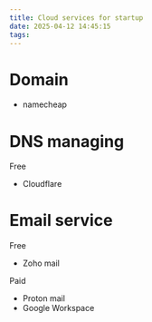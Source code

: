 ```yaml
---
title: Cloud services for startup
date: 2025-04-12 14:45:15
tags:
---
```


# Domain
- namecheap

# DNS managing
Free
- Cloudflare

# Email service

Free
- Zoho mail

Paid
- Proton mail
- Google Workspace


